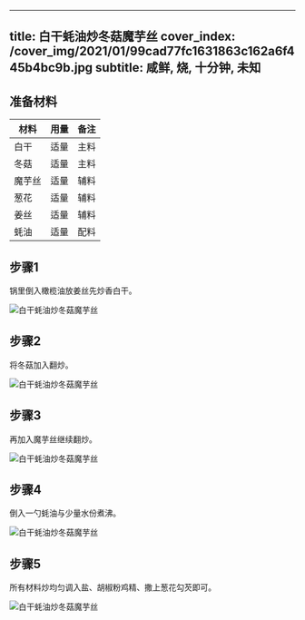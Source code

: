 
---
title: 白干蚝油炒冬菇魔芋丝
cover_index: /cover_img/2021/01/99cad77fc1631863c162a6f445b4bc9b.jpg
subtitle: 咸鲜, 烧, 十分钟, 未知
---

## 准备材料

| 材料     | 用量 | 备注|
| ------- | ----- | --- |
| 白干 | 适量| 主料 |
| 冬菇 | 适量| 主料 |
| 魔芋丝 | 适量| 辅料 |
| 葱花 | 适量| 辅料 |
| 姜丝 | 适量| 辅料 |
| 蚝油 | 适量| 配料 |

## 步骤1

锅里倒入橄榄油放姜丝先炒香白干。

![白干蚝油炒冬菇魔芋丝](https://i8.meishichina.com/attachment/recipe/201010/201010061416326.jpg?x-oss-process=style/p320) 

## 步骤2

将冬菇加入翻炒。

![白干蚝油炒冬菇魔芋丝](https://i8.meishichina.com/attachment/recipe/201010/201010061418159.jpg?x-oss-process=style/p320) 

## 步骤3

再加入魔芋丝继续翻炒。

![白干蚝油炒冬菇魔芋丝](https://i8.meishichina.com/attachment/recipe/201010/201010061419378.jpg?x-oss-process=style/p320) 

## 步骤4

倒入一勺蚝油与少量水份煮沸。

![白干蚝油炒冬菇魔芋丝](https://i8.meishichina.com/attachment/recipe/201010/201010061420382.jpg?x-oss-process=style/p320) 

## 步骤5

所有材料炒均匀调入盐、胡椒粉鸡精、撒上葱花勾芡即可。

![白干蚝油炒冬菇魔芋丝](https://i8.meishichina.com/attachment/recipe/201010/201010061421387.jpg?x-oss-process=style/p320) 

